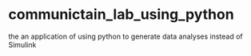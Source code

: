 # communictain_lab_using_python
the an application of using python to generate data analyses  instead of Simulink 
